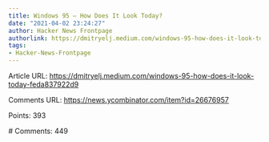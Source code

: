 ```yaml
---
title: Windows 95 – How Does It Look Today?
date: "2021-04-02 23:24:27"
author: Hacker News Frontpage
authorlink: https://dmitryelj.medium.com/windows-95-how-does-it-look-today-feda837922d9
tags:
- Hacker-News-Frontpage
---
```


<p>Article URL: <a href="https://dmitryelj.medium.com/windows-95-how-does-it-look-today-feda837922d9">https://dmitryelj.medium.com/windows-95-how-does-it-look-today-feda837922d9</a></p>
<p>Comments URL: <a href="https://news.ycombinator.com/item?id=26676957">https://news.ycombinator.com/item?id=26676957</a></p>
<p>Points: 393</p>
<p># Comments: 449</p>
